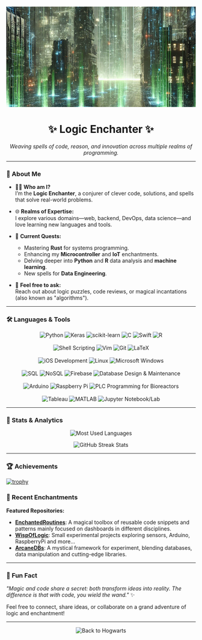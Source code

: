 <!-- Banner / Header -->
<p align="center">
  <img src="https://github.com/logicenchanter/logicenchanter/blob/main/tech1.png" alt="Logic Enchanter Banner" style="max-width: 100%;" />
</p>

<h1 align="center">✨ Logic Enchanter ✨</h1>

<p align="center">
  <em>Weaving spells of code, reason, and innovation across multiple realms of programming.</em>
</p>

---

### 🔮 About Me

- 🧙‍♂️ **Who am I?**  
  I’m the **Logic Enchanter**, a conjurer of clever code, solutions, and spells that solve real-world problems.  
- 🌐 **Realms of Expertise:**  
  I explore various domains—web, backend, DevOps, data science—and love learning new languages and tools.  
- 🚀 **Current Quests:**  
  - Mastering **Rust** for systems programming.
  - Enhancing my **Microcontroller** and **IoT** enchantments.
  - Delving deeper into **Python** and **R** data analysis and **machine learning**.
  - New spells for **Data Engineering**.
  
- 💬 **Feel free to ask:**  
  Reach out about logic puzzles, code reviews, or magical incantations (also known as "algorithms").

---

### 🛠️ Languages & Tools

<p align="center">
  <!-- Programming -->
  <img src="https://img.shields.io/badge/Python-3776AB?style=flat-square&logo=python&logoColor=white" alt="Python"/>
  <img src="https://img.shields.io/badge/Keras-D00000?style=flat-square&logo=keras&logoColor=white" alt="Keras"/>
  <img src="https://img.shields.io/badge/scikit--learn-F7931E?style=flat-square&logo=scikit-learn&logoColor=white" alt="scikit-learn"/>
  <img src="https://img.shields.io/badge/C-A8B9CC?style=flat-square&logo=c&logoColor=white" alt="C"/>
  <img src="https://img.shields.io/badge/Swift-F05138?style=flat-square&logo=swift&logoColor=white" alt="Swift"/>
  <img src="https://img.shields.io/badge/R-276DC3?style=flat-square&logo=r&logoColor=white" alt="R"/>
  <br/><br/>

  <!-- Scripting & Tools -->
  <img src="https://img.shields.io/badge/Shell_Scripting-5391FE?style=flat-square&logo=gnu-bash&logoColor=white" alt="Shell Scripting"/>
  <img src="https://img.shields.io/badge/Vim-019733?style=flat-square&logo=vim&logoColor=white" alt="Vim"/>
  <img src="https://img.shields.io/badge/Git-F05032?style=flat-square&logo=git&logoColor=white" alt="Git"/>
  <img src="https://img.shields.io/badge/LaTeX-008080?style=flat-square&logo=latex&logoColor=white" alt="LaTeX"/>
  <br/><br/>

  <!-- IOS -->
  <img src="https://img.shields.io/badge/iOS-000000?style=flat-square&logo=apple&logoColor=white" alt="iOS Development"/>
  <img src="https://img.shields.io/badge/Linux-FCC624?style=flat-square&logo=linux&logoColor=black" alt="Linux"/>
  <img src="https://img.shields.io/badge/Windows-0078D6?style=flat-square&logo=windows&logoColor=white" alt="Microsoft Windows"/>
  <br/><br/>

  <!-- Data & Databases -->
  <img src="https://img.shields.io/badge/SQL-4479A1?style=flat-square&logo=mysql&logoColor=white" alt="SQL"/>
  <img src="https://img.shields.io/badge/NoSQL-00ADD8?style=flat-square&logo=mongodb&logoColor=white" alt="NoSQL"/>
  <img src="https://img.shields.io/badge/Firebase-FFCA28?style=flat-square&logo=firebase&logoColor=black" alt="Firebase"/>
  <img src="https://img.shields.io/badge/Database_Design_&_Maintenance-555?style=flat-square" alt="Database Design & Maintenance"/>
  <br/><br/>

  <!-- Hardware & Platforms -->
  <img src="https://img.shields.io/badge/Arduino-00979D?style=flat-square&logo=arduino&logoColor=white" alt="Arduino"/>
  <img src="https://img.shields.io/badge/Raspberry_Pi-A22846?style=flat-square&logo=Raspberry%20Pi&logoColor=white" alt="Raspberry Pi"/>
  <img src="https://img.shields.io/badge/PLC_Programming-555?style=flat-square" alt="PLC Programming for Bioreactors"/>
  <br/><br/>

  <!-- Data Visualization & Analysis Tools -->
  <img src="https://img.shields.io/badge/Tableau-E97627?style=flat-square&logo=Tableau&logoColor=white" alt="Tableau"/>
  <img src="https://img.shields.io/badge/MATLAB-0076A8?style=flat-square&logo=Mathworks&logoColor=white" alt="MATLAB"/>
  <img src="https://img.shields.io/badge/Jupyter-F37626?style=flat-square&logo=Jupyter&logoColor=white" alt="Jupyter Notebook/Lab"/>
</p>

---

### 🧭 Stats & Analytics

<!-- <p align="center">
  <!-- GitHub Stats Card (replace YOURUSERNAME with your GitHub username) 
  <img src="https://github-readme-stats.vercel.app/api?username=LogicEnchanter&show_icons=true&theme=dracula&count_private=true&cache_seconds=1800" />
</p> -->

<p align="center">
  <!-- Most Used Languages Card -->
  <img src="https://github-readme-stats.vercel.app/api/top-langs/?username=LogicEnchanter&layout=compact&theme=dracula" alt="Most Used Languages" />
</p>

<p align="center">
  <!-- Streak Stats (optional) -->
  <img src="https://github-readme-streak-stats.herokuapp.com/?user=LogicEnchanter&theme=dracula" alt="GitHub Streak Stats" />
</p>

---

### 🏆 Achievements

[![trophy](https://github-profile-trophy.vercel.app/?username=LogicEnchanter&theme=darkhub&no-frame=true&no-bg=true&margin-w=4)](https://github.com/ryo-ma/github-profile-trophy)



### 🌱 Recent Enchantments

<!-- Optionally, you can add automated workflows such as GitHub Activity or a pinned projects section. -->

**Featured Repositories:**

- [**EnchantedRoutines**](https://github.com/LogicEnchanter/EnchantedRoutines): A magical toolbox of reusable code snippets and patterns mainly focused on dashboards in different disciplines.
- [**WispOfLogic**](https://github.com/LogicEnchanter/WispOfLogic): Small experimental projects exploring sensors, Arduino, RaspberryPi and more...
- [**ArcaneDBs**](https://github.com/LogicEnchanter/ArcaneDBs): A mystical framework for experiment, blending databases, data manipulation and cutting-edge libraries.

---

### 🦄 Fun Fact

*"Magic and code share a secret: both transform ideas into reality. The difference is that with code, you wield the wand."* ✨

Feel free to connect, share ideas, or collaborate on a grand adventure of logic and enchantment!

---

<p align="center">
  <img src="https://media.giphy.com/media/1eqRAPclJDYyPeDne7/giphy.gif" alt="Back to Hogwarts" width="480" height="269"/>
</p>



<!--
**logicenchanter/logicenchanter** is a ✨ _special_ ✨ repository because its `README.md` (this file) appears on your GitHub profile.

Here are some ideas to get you started:

- 🔭 I’m currently working on ...
- 🌱 I’m currently learning ...
- 👯 I’m looking to collaborate on ...
- 🤔 I’m looking for help with ...
- 💬 Ask me about ...
- 📫 How to reach me: ...
- 😄 Pronouns: ...
- ⚡ Fun fact: ...
-->
